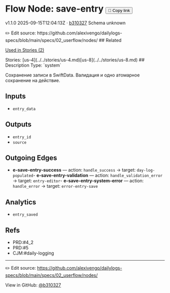 
# Flow Node: save-entry <button class="copy-link" aria-label="Copy page link" onclick="window.spechubCopyLink && window.spechubCopyLink()">🔗 Copy link</button>

<p class="badges">
  <span class="badge version">v1.1.0</span>
  <span class="badge build">2025-09-15T12:04:13Z · <a href="https://github.com/alexivengo/dailylogs-specs/commits/main" target="_blank" rel="noopener" class="sha">b310327</a></span>
  <span class="badge schema unknown">Schema unknown</span>
</p>
✏️ Edit source: https://github.com/alexivengo/dailylogs-specs/blob/main/specs/02_userflow/nodes/
## Related
<p>
  <span class="chip">
    <a href="../stories/index.md#?flow=save-entry">Used in Stories (2)</a>
  </span>
</p>
Stories:
<span class="chip">[us-4](../../stories/us-4.md)</span><span class="chip">[us-8](../../stories/us-8.md)</span>
## Description
Type: `system`

Сохранение записи в SwiftData. Валидация и одно атомарное сохранение на действие.

## Inputs
- `entry_data`

## Outputs
- `entry_id`
- `source`

## Outgoing Edges
- **e-save-entry-success** — action: `handle_success` → target: `day-log-populated`- **e-save-entry-validation** — action: `handle_validation_error` → target: `entry-editor`- **e-save-entry-system-error** — action: `handle_error` → target: `error-entry-save`

## Analytics
- `entry_saved`

## Refs
- PRD:#4_2
- PRD:#5
- CJM:#daily-logging

---
✏️ Edit source: https://github.com/alexivengo/dailylogs-specs/blob/main/specs/02_userflow/nodes/

<p class="page-meta">
  View in GitHub: <a href="https://github.com/alexivengo/dailylogs-specs/commit/b310327" target="_blank" rel="noopener">@b310327</a></p>